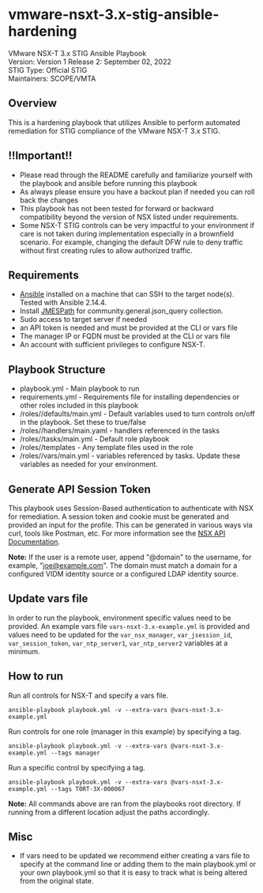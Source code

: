 # vmware-nsxt-3.x-stig-ansible-hardening
VMware NSX-T 3.x STIG Ansible Playbook  
Version: Version 1 Release 2: September 02, 2022    
STIG Type: Official STIG  
Maintainers: SCOPE/VMTA  

## Overview
This is a hardening playbook that utilizes Ansible to perform automated remediation for STIG compliance of the VMware NSX-T 3.x STIG.  

## !!Important!!
- Please read through the README carefully and familiarize yourself with the playbook and ansible before running this playbook
- As always please ensure you have a backout plan if needed you can roll back the changes
- This playbook has not been tested for forward or backward compatibility beyond the version of NSX listed under requirements.
- Some NSX-T STIG controls can be very impactful to your environment if care is not taken during implementation especially in a brownfield scenario. For example, changing the default DFW rule to deny traffic without first creating rules to allow authorized traffic.  

## Requirements
- [Ansible](https://docs.ansible.com/ansible/latest/installation_guide/index.html) installed on a machine that can SSH to the target node(s).  Tested with Ansible 2.14.4.
- Install [JMESPath](https://pypi.org/project/jmespath/) for community.general.json_query collection.
- Sudo access to target server if needed
- an API token is needed and must be provided at the CLI or vars file
- The manager IP or FQDN must be provided at the CLI or vars file
- An account with sufficient privileges to configure NSX-T.

## Playbook Structure
- playbook.yml - Main playbook to run
- requirements.yml - Requirements file for installing dependencies or other roles included in this playbook
- /roles/<role name>/defaults/main.yml - Default variables used to turn controls on/off in the playbook.  Set these to true/false
- /roles/<role name>/handlers/main.yaml - handlers referenced in the tasks
- /roles/<role name>/tasks/main.yml - Default role playbook
- /roles/<role name>/templates - Any template files used in the role
- /roles/<role name>/vars/main.yml - variables referenced by tasks.  Update these variables as needed for your environment.

## Generate API Session Token
This playbook uses Session-Based authentication to authenticate with NSX for remediation. A session token and cookie must be generated and provided an input for the profile. This can be generated in various ways via curl, tools like Postman, etc. For more information see the [NSX API Documentation](https://developer.vmware.com/apis/1248/nsx-t).

**Note:** If the user is a remote user, append "@domain" to the username, for example, "joe@example.com". The domain must match a domain for a configured VIDM identity source or a configured LDAP identity source.  

## Update vars file
In order to run the playbook, environment specific values need to be provided. An example vars file `vars-nsxt-3.x-example.yml` is provided and values need to be updated for the `var_nsx_manager`, `var_jsession_id`, `var_session_token`, `var_ntp_server1`, `var_ntp_server2` variables at a minimum.  

## How to run
Run all controls for NSX-T and specify a vars file.
```
ansible-playbook playbook.yml -v --extra-vars @vars-nsxt-3.x-example.yml
```
Run controls for one role (manager in this example) by specifying a tag.  
```
ansible-playbook playbook.yml -v --extra-vars @vars-nsxt-3.x-example.yml --tags manager
```
Run a specific control by specifying a tag.  
```
ansible-playbook playbook.yml -v --extra-vars @vars-nsxt-3.x-example.yml --tags T0RT-3X-000067
```

**Note:** All commands above are ran from the playbooks root directory. If running from a different location adjust the paths accordingly.  

## Misc
- If vars need to be updated we recommend either creating a vars file to specify at the command line or adding them to the main playbook.yml or your own playbook.yml so that it is easy to track what is being altered from the original state.  
